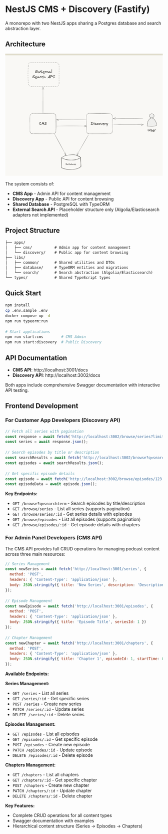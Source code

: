 # NestJS CMS + Discovery (Fastify)

A monorepo with two NestJS apps sharing a Postgres database and search abstraction layer.

## Architecture

![System Architecture](docs/architecture.png)

The system consists of:
- **CMS App** - Admin API for content management
- **Discovery App** - Public API for content browsing  
- **Shared Database** - PostgreSQL with TypeORM
- **External Search API** - Placeholder structure only (Algolia/Elasticsearch adapters not implemented)

## Project Structure

```
├── apps/
│   ├── cms/          # Admin app for content management
│   └── discovery/    # Public app for content browsing
├── libs/
│   ├── common/       # Shared utilities and DTOs
│   ├── database/     # TypeORM entities and migrations
│   └── search/       # Search abstraction (Algolia/Elasticsearch)
└── types/            # Shared TypeScript types
```

## Quick Start

```bash
npm install
cp .env.sample .env
docker compose up -d
npm run typeorm:run

# Start applications
npm run start:cms        # CMS Admin
npm run start:discovery  # Public Discovery
```

## API Documentation

- **CMS API**: http://localhost:3001/docs
- **Discovery API**: http://localhost:3002/docs

Both apps include comprehensive Swagger documentation with interactive API testing.

## Frontend Development

### For Customer App Developers (Discovery API)

```javascript
// Fetch all series with pagination
const response = await fetch('http://localhost:3002/browse/series?limit=10&offset=0');
const series = await response.json();

// Search episodes by title or description
const searchResults = await fetch('http://localhost:3002/browse?q=searchterm&limit=10');
const episodes = await searchResults.json();

// Get specific episode details
const episode = await fetch('http://localhost:3002/browse/episodes/123');
const episodeData = await episode.json();
```

**Key Endpoints:**
- `GET /browse?q=searchterm` - Search episodes by title/description
- `GET /browse/series` - List all series (supports pagination)
- `GET /browse/series/:id` - Get series details with episodes
- `GET /browse/episodes` - List all episodes (supports pagination)  
- `GET /browse/episodes/:id` - Get episode details with chapters

### For Admin Panel Developers (CMS API)

The CMS API provides full CRUD operations for managing podcast content across three main resources:

```javascript
// Series Management
const newSeries = await fetch('http://localhost:3001/series', {
  method: 'POST',
  headers: { 'Content-Type': 'application/json' },
  body: JSON.stringify({ title: 'New Series', description: 'Description' })
});

// Episode Management
const newEpisode = await fetch('http://localhost:3001/episodes', {
  method: 'POST',
  headers: { 'Content-Type': 'application/json' },
  body: JSON.stringify({ title: 'Episode Title', seriesId: 1 })
});

// Chapter Management
const newChapter = await fetch('http://localhost:3001/chapters', {
  method: 'POST',
  headers: { 'Content-Type': 'application/json' },
  body: JSON.stringify({ title: 'Chapter 1', episodeId: 1, startTime: 0 })
});
```

**Available Endpoints:**

**Series Management:**
- `GET /series` - List all series
- `GET /series/:id` - Get specific series
- `POST /series` - Create new series
- `PATCH /series/:id` - Update series
- `DELETE /series/:id` - Delete series

**Episodes Management:**
- `GET /episodes` - List all episodes
- `GET /episodes/:id` - Get specific episode
- `POST /episodes` - Create new episode
- `PATCH /episodes/:id` - Update episode
- `DELETE /episodes/:id` - Delete episode

**Chapters Management:**
- `GET /chapters` - List all chapters
- `GET /chapters/:id` - Get specific chapter
- `POST /chapters` - Create new chapter
- `PATCH /chapters/:id` - Update chapter
- `DELETE /chapters/:id` - Delete chapter

**Key Features:**
- Complete CRUD operations for all content types
- Swagger documentation with examples
- Hierarchical content structure (Series → Episodes → Chapters)
